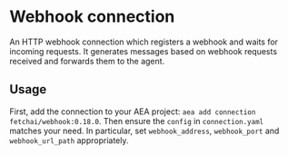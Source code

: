 # Webhook connection

An HTTP webhook connection which registers a webhook and waits for incoming requests. It generates messages based on webhook requests received and forwards them to the agent.

## Usage

First, add the connection to your AEA project: `aea add connection fetchai/webhook:0.18.0`. Then ensure the `config` in `connection.yaml` matches your need. In particular, set `webhook_address`, `webhook_port` and `webhook_url_path` appropriately.
